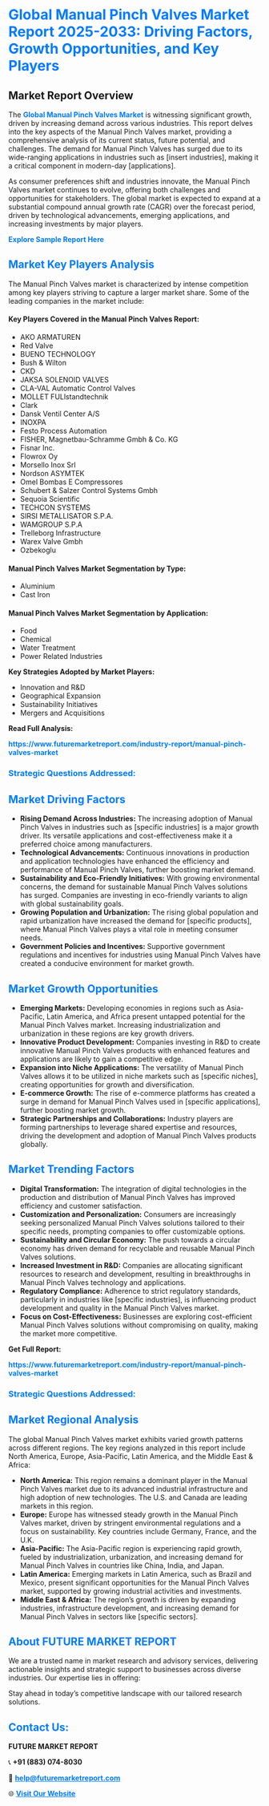 <h1 style="color: #007BFF;">Global Manual Pinch Valves Market Report 2025-2033: Driving Factors, Growth Opportunities, and Key Players</h1>

<section id="overview">
<h2>Market Report Overview</h2>
<p>The <a href="https://www.futuremarketreport.com/industry-report/manual-pinch-valves-market" style="color: #007BFF; text-decoration: none;"><strong>Global Manual Pinch Valves Market</strong></a> is witnessing significant growth, driven by increasing demand across various industries. This report delves into the key aspects of the Manual Pinch Valves market, providing a comprehensive analysis of its current status, future potential, and challenges. The demand for Manual Pinch Valves has surged due to its wide-ranging applications in industries such as [insert industries], making it a critical component in modern-day [applications].</p>
<p>As consumer preferences shift and industries innovate, the Manual Pinch Valves market continues to evolve, offering both challenges and opportunities for stakeholders. The global market is expected to expand at a substantial compound annual growth rate (CAGR) over the forecast period, driven by technological advancements, emerging applications, and increasing investments by major players.</p>
</section>

<section id="overview">
<p><a href="https://www.futuremarketreport.com/request-sample/reportId=87079" style="color: #007BFF; text-decoration: none;"><strong>Explore Sample Report Here</strong></a></p>
</section>

<section id="key-players">
<h2 style="color: #007BFF;">Market Key Players Analysis</h2>
<p>The Manual Pinch Valves market is characterized by intense competition among key players striving to capture a larger market share. Some of the leading companies in the market include:</p>
<h4>Key Players Covered in the Manual Pinch Valves Report:</h4>
<ul><li>AKO ARMATUREN</li><li>Red Valve</li><li>BUENO TECHNOLOGY</li><li>Bush &amp; Wilton</li><li>CKD</li><li>JAKSA SOLENOID VALVES</li><li>CLA-VAL Automatic Control Valves</li><li>MOLLET FULlstandtechnik</li><li>Clark</li><li>Dansk Ventil Center A/S</li><li>INOXPA</li><li>Festo Process Automation</li><li>FISHER, Magnetbau-Schramme Gmbh &amp; Co. KG</li><li>Fisnar Inc.</li><li>Flowrox Oy</li><li>Morsello Inox Srl</li><li>Nordson ASYMTEK</li><li>Omel Bombas E Compressores</li><li>Schubert &amp; Salzer Control Systems Gmbh</li><li>Sequoia Scientific</li><li>TECHCON SYSTEMS</li><li>SIRSI METALLISATOR S.P.A.</li><li>WAMGROUP S.P.A</li><li>Trelleborg Infrastructure</li><li>Warex Valve Gmbh</li><li>Ozbekoglu</li></ul>
<h4>Manual Pinch Valves Market Segmentation by Type:</h4>
<ul><li>Aluminium</li><li>Cast Iron</li></ul>

<h4>Manual Pinch Valves Market Segmentation by Application:</h4>
<ul><li>Food</li><li>Chemical</li><li>Water Treatment</li><li>Power Related Industries</li></ul>
<p><strong>Key Strategies Adopted by Market Players:</strong></p>
<ul>
<li>Innovation and R&D</li>
<li>Geographical Expansion</li>
<li>Sustainability Initiatives</li>
<li>Mergers and Acquisitions</li>
</ul>
</section>

<section>
<p><strong>Read Full Analysis: </strong></p><a href="https://www.futuremarketreport.com/industry-report/manual-pinch-valves-market" style="color: #007BFF; text-decoration: none;"><strong>https://www.futuremarketreport.com/industry-report/manual-pinch-valves-market</strong></a>
<h3 style="color: #007BFF;">Strategic Questions Addressed:</h3>
</section>

<section id="driving-factors">
<h2 style="color: #007BFF;">Market Driving Factors</h2>
<ul>
<li><strong>Rising Demand Across Industries:</strong> The increasing adoption of Manual Pinch Valves in industries such as [specific industries] is a major growth driver. Its versatile applications and cost-effectiveness make it a preferred choice among manufacturers.</li>
<li><strong>Technological Advancements:</strong> Continuous innovations in production and application technologies have enhanced the efficiency and performance of Manual Pinch Valves, further boosting market demand.</li>
<li><strong>Sustainability and Eco-Friendly Initiatives:</strong> With growing environmental concerns, the demand for sustainable Manual Pinch Valves solutions has surged. Companies are investing in eco-friendly variants to align with global sustainability goals.</li>
<li><strong>Growing Population and Urbanization:</strong> The rising global population and rapid urbanization have increased the demand for [specific products], where Manual Pinch Valves plays a vital role in meeting consumer needs.</li>
<li><strong>Government Policies and Incentives:</strong> Supportive government regulations and incentives for industries using Manual Pinch Valves have created a conducive environment for market growth.</li>
</ul>
</section>

<section id="growth-opportunities">
<h2 style="color: #007BFF;">Market Growth Opportunities</h2>
<ul>
<li><strong>Emerging Markets:</strong> Developing economies in regions such as Asia-Pacific, Latin America, and Africa present untapped potential for the Manual Pinch Valves market. Increasing industrialization and urbanization in these regions are key growth drivers.</li>
<li><strong>Innovative Product Development:</strong> Companies investing in R&D to create innovative Manual Pinch Valves products with enhanced features and applications are likely to gain a competitive edge.</li>
<li><strong>Expansion into Niche Applications:</strong> The versatility of Manual Pinch Valves allows it to be utilized in niche markets such as [specific niches], creating opportunities for growth and diversification.</li>
<li><strong>E-commerce Growth:</strong> The rise of e-commerce platforms has created a surge in demand for Manual Pinch Valves used in [specific applications], further boosting market growth.</li>
<li><strong>Strategic Partnerships and Collaborations:</strong> Industry players are forming partnerships to leverage shared expertise and resources, driving the development and adoption of Manual Pinch Valves products globally.</li>
</ul>
</section>

<section id="trending-factors">
<h2 style="color: #007BFF;">Market Trending Factors</h2>
<ul>
<li><strong>Digital Transformation:</strong> The integration of digital technologies in the production and distribution of Manual Pinch Valves has improved efficiency and customer satisfaction.</li>
<li><strong>Customization and Personalization:</strong> Consumers are increasingly seeking personalized Manual Pinch Valves solutions tailored to their specific needs, prompting companies to offer customizable options.</li>
<li><strong>Sustainability and Circular Economy:</strong> The push towards a circular economy has driven demand for recyclable and reusable Manual Pinch Valves solutions.</li>
<li><strong>Increased Investment in R&D:</strong> Companies are allocating significant resources to research and development, resulting in breakthroughs in Manual Pinch Valves technology and applications.</li>
<li><strong>Regulatory Compliance:</strong> Adherence to strict regulatory standards, particularly in industries like [specific industries], is influencing product development and quality in the Manual Pinch Valves market.</li>
<li><strong>Focus on Cost-Effectiveness:</strong> Businesses are exploring cost-efficient Manual Pinch Valves solutions without compromising on quality, making the market more competitive.</li>
</ul>
</section>

<section>
<p><strong>Get Full Report: </strong></p><a href="https://www.futuremarketreport.com/industry-report/manual-pinch-valves-market" style="color: #007BFF; text-decoration: none;"><strong>https://www.futuremarketreport.com/industry-report/manual-pinch-valves-market</strong></a>
<h3 style="color: #007BFF;">Strategic Questions Addressed:</h3>
</section>


<section id="regional-analysis">
<h2 style="color: #007BFF;">Market Regional Analysis</h2>
<p>The global Manual Pinch Valves market exhibits varied growth patterns across different regions. The key regions analyzed in this report include North America, Europe, Asia-Pacific, Latin America, and the Middle East & Africa:</p>
<ul>
<li><strong>North America:</strong> This region remains a dominant player in the Manual Pinch Valves market due to its advanced industrial infrastructure and high adoption of new technologies. The U.S. and Canada are leading markets in this region.</li>
<li><strong>Europe:</strong> Europe has witnessed steady growth in the Manual Pinch Valves market, driven by stringent environmental regulations and a focus on sustainability. Key countries include Germany, France, and the U.K.</li>
<li><strong>Asia-Pacific:</strong> The Asia-Pacific region is experiencing rapid growth, fueled by industrialization, urbanization, and increasing demand for Manual Pinch Valves in countries like China, India, and Japan.</li>
<li><strong>Latin America:</strong> Emerging markets in Latin America, such as Brazil and Mexico, present significant opportunities for the Manual Pinch Valves market, supported by growing industrial activities and investments.</li>
<li><strong>Middle East & Africa:</strong> The region’s growth is driven by expanding industries, infrastructure development, and increasing demand for Manual Pinch Valves in sectors like [specific sectors].</li>
</ul>
</section>

<footer>
<h2 style="color: #007BFF;">About FUTURE MARKET REPORT</h2>
<p>We are a trusted name in market research and advisory services, delivering actionable insights and strategic support to businesses across diverse industries. Our expertise lies in offering:</p>

<p>Stay ahead in today’s competitive landscape with our tailored research solutions.</p>

<h2 style="color: #007BFF;">Contact Us:</h2>
<p><strong>FUTURE MARKET REPORT</strong></p>
<p>📞 <strong>+91 (883) 074-8030</strong></p>
<p>📧 <strong><a href="mailto:help@futuremarketreport.com" style="color: #007BFF;">help@futuremarketreport.com</a></strong></p>
<p>🌐 <strong><a href="https://www.futuremarketreport.com/" style="color: #007BFF;">Visit Our Website</a></strong></p>
</footer>